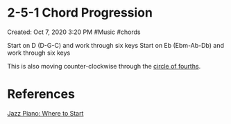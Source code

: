 # 2-5-1 Chord Progression

Created: Oct 7, 2020 3:20 PM
#Music #chords 

Start on D (D-G-C) and work through six keys
Start on Eb (Ebm-Ab-Db) and work through six keys

This is also moving counter-clockwise through the [circle of fourths](https://www.hearandplay.com/main/why-the-circle-of-fourths-is-so-important-when-learning-major-scales).

# References

[Jazz Piano: Where to Start](https://youtu.be/lCAdCneGK5A)